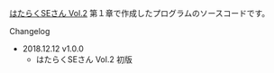 [はたらくSEさん Vol.2](https://nullpo-t.net/publications/#%E3%81%AF%E3%81%9F%E3%82%89%E3%81%8Fse%E3%81%95%E3%82%93-vol-2) 第１章で作成したプログラムのソースコードです。

Changelog

- 2018.12.12 v1.0.0
  - はたらくSEさん Vol.2 初版
